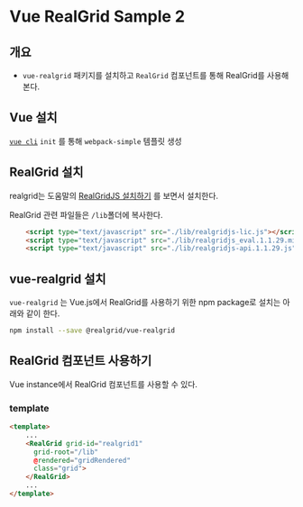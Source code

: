 # Vue RealGrid Sample 2

## 개요

- `vue-realgrid` 패키지를 설치하고 `RealGrid` 컴포넌트를 통해 RealGrid를 사용해 본다.

## Vue 설치

[`vue cli`](https://cli.vuejs.org/guide/creating-a-project.html#using-the-gui) `init` 를 통해 `webpack-simple` 템플릿 생성

## RealGrid 설치

realgrid는 도움말의 [RealGridJS 설치하기](http://help.realgrid.com/tutorial/a1/) 를 보면서 설치한다.

RealGrid 관련 파일들은 `/lib`폴더에 복사한다.

``` html
    <script type="text/javascript" src="./lib/realgridjs-lic.js"></script>
    <script type="text/javascript" src="./lib/realgridjs_eval.1.1.29.min.js"></script>
    <script type="text/javascript" src="./lib/realgridjs-api.1.1.29.js"></script>
```

## vue-realgrid 설치

`vue-realgrid` 는 Vue.js에서 RealGrid를 사용하기 위한 npm package로 설치는 아래와 같이 한다.

``` bash
npm install --save @realgrid/vue-realgrid
```

## RealGrid 컴포넌트 사용하기

Vue instance에서 RealGrid 컴포넌트를 사용할 수 있다.

### template

``` html
<template>
    ...
    <RealGrid grid-id="realgrid1"
      grid-root="/lib"
      @rendered="gridRendered"
      class="grid">
    </RealGrid>
    ...
</template>
```